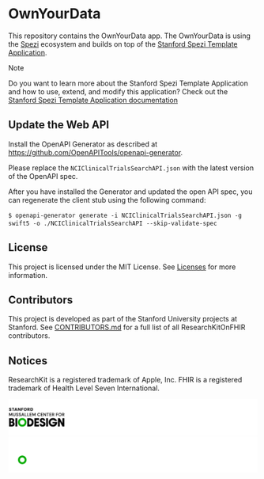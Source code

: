 <!--

This source file is part of the OwnYourData based on the Stanford Spezi Template Application project

SPDX-FileCopyrightText: 2023 Stanford University

SPDX-License-Identifier: MIT

-->

# OwnYourData

This repository contains the OwnYourData app.
The OwnYourData is using the [Spezi](https://github.com/StanfordSpezi/Spezi) ecosystem and builds on top of the [Stanford Spezi Template Application](https://github.com/StanfordSpezi/SpeziTemplateApplication).

> [!NOTE]  
> Do you want to learn more about the Stanford Spezi Template Application and how to use, extend, and modify this application? Check out the [Stanford Spezi Template Application documentation](https://stanfordspezi.github.io/SpeziTemplateApplication)


## Update the Web API

Install the OpenAPI Generator as described at https://github.com/OpenAPITools/openapi-generator.

Please replace the `NCIClinicalTrialsSearchAPI.json` with the latest version of the OpenAPI spec.

After you have installed the Generator and updated the open API spec, you can regenerate the client stub using the following command:
```shell
$ openapi-generator generate -i NCIClinicalTrialsSearchAPI.json -g swift5 -o ./NCIClinicalTrialsSearchAPI --skip-validate-spec
```


## License

This project is licensed under the MIT License. See [Licenses](https://github.com/StanfordBDHG/ResearchKitOnFHIR/tree/main/LICENSES) for more information.


## Contributors

This project is developed as part of the Stanford University projects at Stanford.
See [CONTRIBUTORS.md](https://github.com/StanfordBDHG/ResearchKitOnFHIR/tree/main/CONTRIBUTORS.md) for a full list of all ResearchKitOnFHIR contributors.


## Notices

ResearchKit is a registered trademark of Apple, Inc.
FHIR is a registered trademark of Health Level Seven International.

![Stanford Byers Center for Biodesign Logo](https://raw.githubusercontent.com/StanfordBDHG/.github/main/assets/biodesign-footer-light.png#gh-light-mode-only)
![Stanford Byers Center for Biodesign Logo](https://raw.githubusercontent.com/StanfordBDHG/.github/main/assets/biodesign-footer-dark.png#gh-dark-mode-only)
